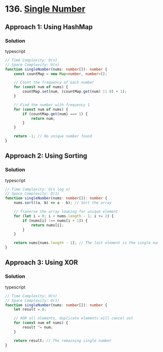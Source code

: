 # 136. [Single Number](https://leetcode.com/problems/single-number/)

## Approach 1: Using HashMap

### Solution
typescript
```typescript
// Time Complexity: O(n)
// Space Complexity: O(n)
function singleNumber(nums: number[]): number {
    const countMap = new Map<number, number>();

    // Count the frequency of each number
    for (const num of nums) {
        countMap.set(num, (countMap.get(num) || 0) + 1);
    }

    // Find the number with frequency 1
    for (const num of nums) {
        if (countMap.get(num) === 1) {
            return num;
        }
    }

    return -1; // No unique number found
}
```

## Approach 2: Using Sorting

### Solution
typescript
```typescript
// Time Complexity: O(n log n)
// Space Complexity: O(1)
function singleNumber(nums: number[]): number {
    nums.sort((a, b) => a - b); // Sort the array

    // Traverse the array looking for unique element
    for (let i = 0; i < nums.length - 1; i += 2) {
        if (nums[i] !== nums[i + 1]) {
            return nums[i];
        }
    }

    return nums[nums.length - 1]; // The last element is the single number
}
```

## Approach 3: Using XOR

### Solution
typescript
```typescript
// Time Complexity: O(n)
// Space Complexity: O(1)
function singleNumber(nums: number[]): number {
    let result = 0;

    // XOR all elements, duplicate elements will cancel out
    for (const num of nums) {
        result ^= num;
    }

    return result; // The remaining single number
}
```

